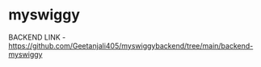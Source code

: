 # myswiggy
 
BACKEND LINK -https://github.com/Geetanjali405/myswiggybackend/tree/main/backend-myswiggy
